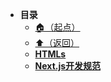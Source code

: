 * **目录**
  * [🏠（起点）](/study/README)
  * [⬆️（返回）](/study/前端\03-框架和库/README)
  * [**HTMLs**](/study/前端/03-框架和库/Next框架/HTMLs/README)
  * [**Next.js开发规范**](/study/前端/03-框架和库/Next框架/Next.js开发规范)
